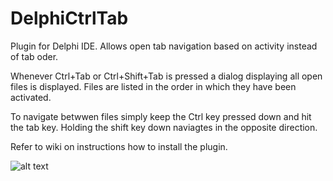 # DelphiCtrlTab
Plugin for Delphi IDE. Allows open tab navigation based on activity instead of tab oder.

Whenever Ctrl+Tab or Ctrl+Shift+Tab is pressed a dialog displaying all open files is displayed.
Files are listed in the order in which they have been activated.

To navigate betwwen files simply keep the Ctrl key pressed down and hit the tab key. Holding the shift key down naviagtes in the opposite direction.

Refer to wiki on instructions how to install the plugin.

![alt text](https://github.com/santiagoIT/DelphiCtrlTab/blob/master/docs/images/DelphiCtrlTab.jpg)

